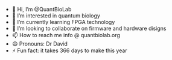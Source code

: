 - 👋 Hi, I’m @QuantBioLab
- 👀 I’m interested in quantum biology
- 🌱 I’m currently learning FPGA technology
- 💞️ I’m looking to collaborate on firmware and hardware disigns
- 📫 How to reach me info @ quantbiolab.org
- 😄 Pronouns: Dr David
- ⚡ Fun fact: it takes 366 days to make this year

<!---
QuantBioLab/QuantBioLab is a ✨ special ✨ repository because its `README.md` (this file) appears on your GitHub profile.
You can click the Preview link to take a look at your changes.
--->
